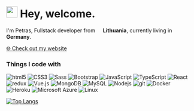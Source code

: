 <h1><img src="https://emojis.slackmojis.com/emojis/images/1536351075/4594/blob-wave.gif?1536351075" width="30"/> Hey, welcome.</h1>


<p>I'm Petras, Fullstack developer from <img src="https://upload.wikimedia.org/wikipedia/commons/1/11/Flag_of_Lithuania.svg" width="13"/> <b>Lithuania</b>, currently living in <img src="https://upload.wikimedia.org/wikipedia/commons/thumb/b/ba/Flag_of_Germany.svg/320px-Flag_of_Germany.svg.png" width="13"/> <b> Germany</b>. </p>

<p><a href="https://petvi.github.io">🌐 Check out my website</a></p>

<h3>Things I code with</h3>
<p>
  <img alt="html5" src="https://img.shields.io/badge/-HTML5-E34F26?style=flat-square&logo=html5&logoColor=white" />
  <img alt="CSS3" src="https://img.shields.io/badge/-CSS3-1572B6?style=flat-square&logo=CSS3&logoColor=white" />
  <img alt="Sass" src="https://img.shields.io/badge/-Sass-CC6699?style=flat-square&logo=sass&logoColor=white" />
  <img alt="Bootstrap" src="https://img.shields.io/badge/-Bootstrap-563D7C?style=flat-square&logo=bootstrap&logoColor=white" />
  <img alt="JavaScript" src="https://img.shields.io/badge/-JavaScript-F7DF1E?style=flat-square&logo=javascript&logoColor=222" />
  <img alt="TypeScript" src="https://img.shields.io/badge/-TypeScript-007ACC?style=flat-square&logo=typescript&logoColor=white" />
  <img alt="React" src="https://img.shields.io/badge/-React-45b8d8?style=flat-square&logo=react&logoColor=white" />
  <img alt="redux" src="https://img.shields.io/badge/-Redux-764ABC?style=flat-square&logo=redux&logoColor=white" />
  <img alt="Vue.js" src="https://img.shields.io/badge/-Vue.js-4FC08D?style=flat-square&logo=vue.js&logoColor=white" />
  <img alt="MongoDB" src="https://img.shields.io/badge/-MongoDB-13aa52?style=flat-square&logo=mongodb&logoColor=white" />
  <img alt="MySQL" src="https://img.shields.io/badge/-MySQL-4479A1?style=flat-square&logo=mysql&logoColor=fff" />
  <img alt="Nodejs" src="https://img.shields.io/badge/-Nodejs-43853d?style=flat-square&logo=Node.js&logoColor=white" />
  <img alt="git" src="https://img.shields.io/badge/-Git-F05032?style=flat-square&logo=git&logoColor=white" />
  <img alt="Docker" src="https://img.shields.io/badge/-Docker-46a2f1?style=flat-square&logo=docker&logoColor=white" />
  <img alt="Heroku" src="https://img.shields.io/badge/-Heroku-430098?style=flat-square&logo=heroku&logoColor=white" />
  <img alt="Microsoft Azure" src="https://img.shields.io/badge/-Microsoft%20Azure-0089D6?style=flat-square&logo=microsoft-azure&logoColor=white" />
<img alt="Linux" src="https://img.shields.io/badge/-Linux-FCC624?style=flat-square&logo=linux&logoColor=222" />


</p>

[![Top Langs](https://github-readme-stats.vercel.app/api/top-langs/?username=petvi&layout=compact)](https://github.com/anuraghazra/github-readme-stats)
